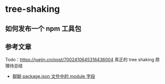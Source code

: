 # tree-shaking

## 如何发布一个 npm 工具包

## 参考文章

Todo：https://juejin.cn/post/7002410645316436004 真正的 tree shaking 原理待总结

- [聊聊 package.json 文件中的 module 字段](https://loveky.github.io/2018/02/26/tree-shaking-and-pkg.module/)
